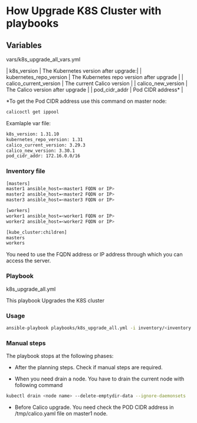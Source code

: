 # How Upgrade K8S Cluster with playbooks


## Variables

vars/k8s_upgrade_all_vars.yml

| k8s_version | The Kubernetes version after upgrade:|
| kubernetes_repo_version | The Kubernetes repo version after upgrade |
| calico_current_version | The current Calico version |
| calico_new_version | The Calico version after upgrade |
| pod_cidr_addr | Pod CIDR address* |

*To get the Pod CIDR address use this command on master node:
```bash
calicoctl get ippool
```

Examlaple var file:
```bash
k8s_version: 1.31.10
kubernetes_repo_version: 1.31
calico_current_version: 3.29.3
calico_new_version: 3.30.1
pod_cidr_addr: 172.16.0.0/16
```

### Inventory file

```bash
[masters]
master1 ansible_host=<master1 FQDN or IP>
master2 ansible_host=<master2 FQDN or IP>
master3 ansible_host=<master3 FQDN or IP>

[workers]
worker1 ansible_host=<worker1 FQDN or IP>
worker2 ansible_host=<worker2 FQDN or IP>

[kube_cluster:children]
masters
workers

```

You need to use the FQDN address or IP address through which you can access the server.


### Playbook
k8s_upgrade_all.yml

This playbook Upgrades the K8S cluster

### Usage

```bash
ansible-playbook playbooks/k8s_upgrade_all.yml -i inventory/<inventory file> -v
```

### Manual steps

The playbook stops at the following phases:

- After the planning steps. Check if manual steps are required.

- When you need drain a node. You have to drain the current node with following command

```bash
kubectl drain <node name> --delete-emptydir-data --ignore-daemonsets
```

- Before Calico upgrade. You need check the POD CIDR address in /tmp/calico.yaml file on master1 node.

